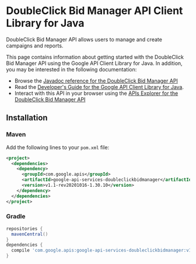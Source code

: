 # DoubleClick Bid Manager API Client Library for Java

DoubleClick Bid Manager API allows users to manage and create campaigns and reports.

This page contains information about getting started with the DoubleClick Bid Manager API
using the Google API Client Library for Java. In addition, you may be interested
in the following documentation:

* Browse the [Javadoc reference for the DoubleClick Bid Manager API][javadoc]
* Read the [Developer's Guide for the Google API Client Library for Java][google-api-client].
* Interact with this API in your browser using the [APIs Explorer for the DoubleClick Bid Manager API][api-explorer]

## Installation

### Maven

Add the following lines to your `pom.xml` file:

```xml
<project>
  <dependencies>
    <dependency>
      <groupId>com.google.apis</groupId>
      <artifactId>google-api-services-doubleclickbidmanager</artifactId>
      <version>v1.1-rev20201016-1.30.10</version>
    </dependency>
  </dependencies>
</project>
```

### Gradle

```gradle
repositories {
  mavenCentral()
}
dependencies {
  compile 'com.google.apis:google-api-services-doubleclickbidmanager:v1.1-rev20201016-1.30.10'
}
```

[javadoc]: https://googleapis.dev/java/google-api-services-doubleclickbidmanager/latest/index.html
[google-api-client]: https://github.com/googleapis/google-api-java-client/
[api-explorer]: https://developers.google.com/apis-explorer/#p/doubleclickbidmanager/v1/
